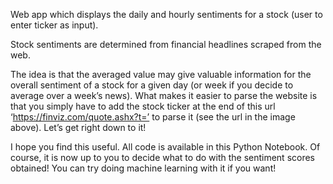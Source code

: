 Web app which displays the daily and hourly sentiments for a stock (user to enter ticker as input).

Stock sentiments are determined from financial headlines scraped from the web.

The idea is that the averaged value may give valuable information for the overall sentiment of a stock for a given day (or week if you decide to average over a week’s news). What makes it easier to parse the website is that you simply have to add the stock ticker at the end of this url ‘https://finviz.com/quote.ashx?t=’ to parse it (see the url in the image above). Let’s get right down to it!

I hope you find this useful. All code is available in this Python Notebook. Of course, it is now up to you to decide what to do with the sentiment scores obtained! You can try doing machine learning with it if you want!
